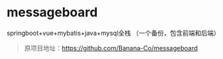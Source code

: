 # messageboard
springboot+vue+mybatis+java+mysql全栈
（一个备份，包含前端和后端）

>原项目地址：https://github.com/Banana-Co/messageboard
